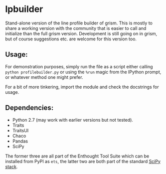 lpbuilder
=========

Stand-alone version of the line profile builder of grism.
This is mostly to share a working version with the community that is easier to call and initialize than the full grism version. Development is still going on in grism, but of course suggestions etc. are welcome for this version too.

Usage:
------

For demonstration purposes, simply run the file as a script either calling `python profilebuilder.py` or using the `%run` magic from the IPython prompt, or whatever method one might prefer.

For a bit of more tinkering, import the module and check the docstrings for usage.

Dependencies:
-------------

* Python 2.7 (may work with earlier versions but not tested).
* Traits
* TraitsUI
* Chaco
* Pandas
* SciPy

The former three are all part of the Enthought Tool Suite which can be installed from PyPI as `ets`, the latter two are both part of the standard [SciPy stack][1].


[1]: http://scipy.org
